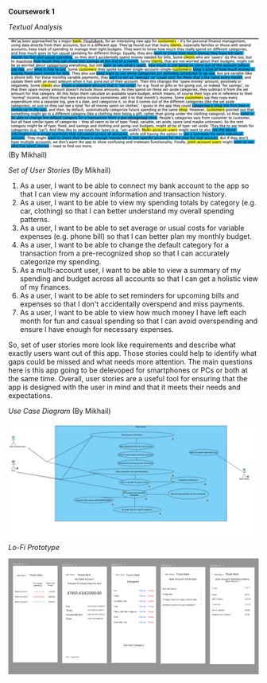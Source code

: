 **Coursework 1**

*Textual Analysis*

![123](assets/IMAGE_2023-02-28_17_16_12.jpg)
(By Mikhail)

*Set of User Stories*
(By Mikhail)

1. As a user, I want to be able to connect my bank account to the app so that I can view my account information and transaction history.
2. As a user, I want to be able to view my spending totals by category (e.g. car, clothing) so that I can better understand my overall spending patterns.
3. As a user, I want to be able to set average or usual costs for variable expenses (e.g. phone bill) so that I can better plan my monthly budget.
4. As a user, I want to be able to change the default category for a transaction from a pre-recognized shop so that I can accurately categorize my spending.
5. As a multi-account user, I want to be able to view a summary of my spending and budget across all accounts so that I can get a holistic view of my finances.
6. As a user, I want to be able to set reminders for upcoming bills and expenses so that I don't accidentally overspend and miss payments.
7. As a user, I want to be able to view how much money I have left each month for fun and casual spending so that I can avoid overspending and ensure I have enough for necessary expenses.

So, set of user stories more look like requirements and describe what exactly users want out of this app. Those stories could help to identify what gaps could be missed and what needs more attention. The main questions here is this app going to be delevoped for smartphones or PCs or both at the same time. Overall, user stories are a useful tool for ensuring that the app is designed with the user in mind and that it meets their needs and expectations.

*Use Case Diagram*
(By Mikhail)

![1234](assets/CW1__UCD_.jpg)

*Lo-Fi Prototype* 

![12345](assets/Lo-Fi_Prototype.png)
